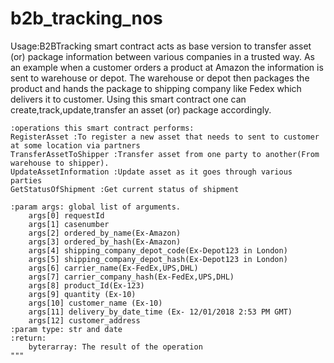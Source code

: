 # b2b_tracking_nos

Usage:B2BTracking smart contract acts as base version to transfer asset (or) package information between various companies in a trusted way.
As an example when a customer orders a product at Amazon the information is sent to warehouse or depot.
The warehouse or depot then packages the product and hands the package to shipping company like Fedex which delivers it to customer.
Using this smart contract one can create,track,update,transfer an asset (or) package accordingly.

    :operations this smart contract performs:
    RegisterAsset :To register a new asset that needs to sent to customer at some location via partners
    TransferAssetToShipper :Transfer asset from one party to another(From warehouse to shipper).
    UpdateAssetInformation :Update asset as it goes through various parties
    GetStatusOfShipment :Get current status of shipment
    
    :param args: global list of arguments.
        args[0] requestId
        args[1] casenumber
        args[2] ordered_by_name(Ex-Amazon)
        args[3] ordered_by_hash(Ex-Amazon)
        args[4] shipping_company_depot_code(Ex-Depot123 in London)
        args[5] shipping_company_depot_hash(Ex-Depot123 in London)
        args[6] carrier_name(Ex-FedEx,UPS,DHL)
        args[7] carrier_company_hash(Ex-FedEx,UPS,DHL)
        args[8] product_Id(Ex-123)
        args[9] quantity (Ex-10)
        args[10] customer_name (Ex-10)
        args[11] delivery_by_date_time (Ex- 12/01/2018 2:53 PM GMT)
        args[12] customer_address
    :param type: str and date
    :return:
        byterarray: The result of the operation
    """
